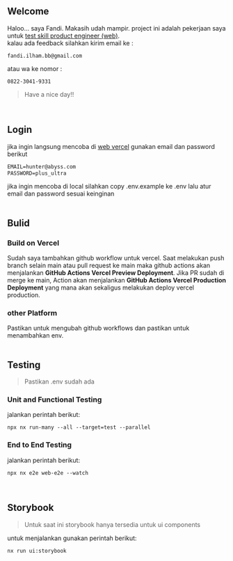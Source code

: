 ## Welcome
Haloo... saya Fandi. Makasih udah mampir.  project ini adalah pekerjaan saya untuk [test skill product engineer (web)](./zot_skill_test_frontend_product_engineer.pdf).
<br/>kalau ada feedback silahkan kirim email ke :
```
fandi.ilham.bb@gmail.com
```
atau wa ke nomor :
```
0822-3041-9331
```

> Have a nice day!!
<br/>

## Login
jika ingin langsung mencoba di [web vercel](https://zot-envelope.vercel.app/) gunakan email dan password berikut
```md
EMAIL=hunter@abyss.com
PASSWORD=plus_ultra
```
jika ingin mencoba di local silahkan copy .env.example ke .env lalu atur email dan password sesuai keinginan
<br/>
<br/>
## Bulid
### Build on Vercel
Sudah saya tambahkan github workflow untuk vercel. Saat melakukan push branch selain main atau pull request ke main maka github actions akan menjalankan **GitHub Actions Vercel Preview Deployment**. Jika PR sudah di merge ke main, Action akan menjalankan **GitHub Actions Vercel Production Deployment** yang mana akan sekaligus melakukan deploy vercel production.
### other Platform
Pastikan untuk mengubah github workflows dan pastikan untuk menambahkan env.
<br/>
<br/>
## Testing
> Pastikan .env sudah ada
### Unit and Functional Testing
jalankan perintah berikut:
```
npx nx run-many --all --target=test --parallel
```
### End to End Testing
jalankan perintah berikut:
```
npx nx e2e web-e2e --watch
```

<br/>

## Storybook
> Untuk saat ini storybook hanya tersedia untuk ui components

untuk menjalankan gunakan perintah berikut:
```
nx run ui:storybook
```